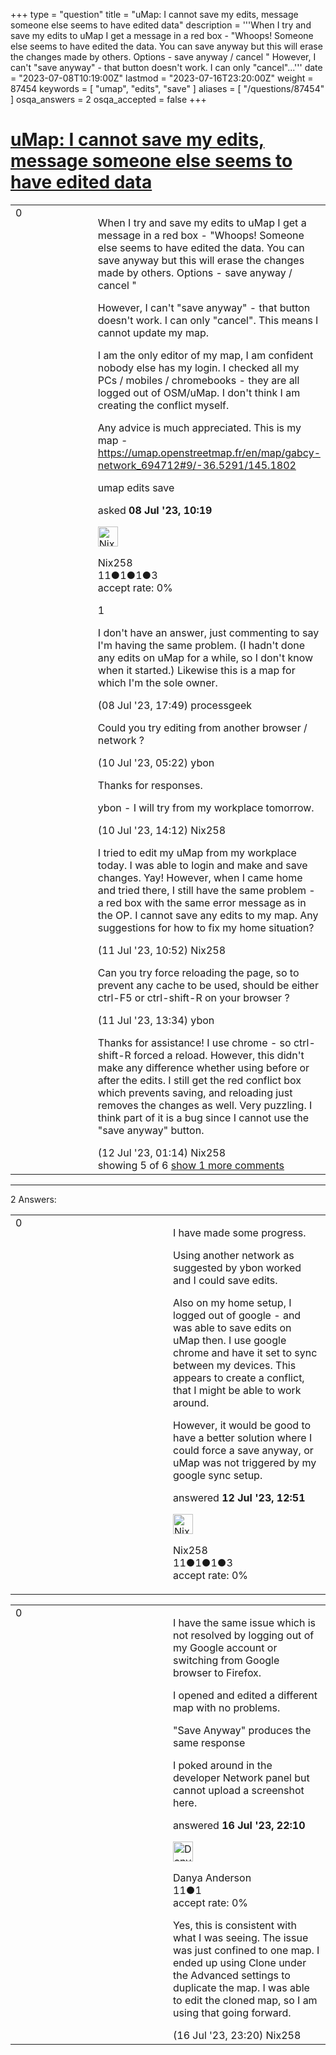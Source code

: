 +++
type = "question"
title = "uMap: I cannot save my edits, message someone else seems to have edited data"
description = '''When I try and save my edits to uMap I get a message in a red box - &quot;Whoops! Someone else seems to have edited the data. You can save anyway but this will erase the changes made by others. Options - save anyway / cancel &quot; However, I can&#x27;t &quot;save anyway&quot; - that button doesn&#x27;t work. I can only &quot;cancel&quot;...'''
date = "2023-07-08T10:19:00Z"
lastmod = "2023-07-16T23:20:00Z"
weight = 87454
keywords = [ "umap", "edits", "save" ]
aliases = [ "/questions/87454" ]
osqa_answers = 2
osqa_accepted = false
+++

<div class="headNormal">

# [uMap: I cannot save my edits, message someone else seems to have edited data](/questions/87454/umap-i-cannot-save-my-edits-message-someone-else-seems-to-have-edited-data)

</div>

<div id="main-body">

<div id="askform">

<table id="question-table" style="width:100%;">
<colgroup>
<col style="width: 50%" />
<col style="width: 50%" />
</colgroup>
<tbody>
<tr>
<td style="width: 30px; vertical-align: top"><div class="vote-buttons">
<span id="post-87454-upvote" class="ajax-command post-vote up" rel="nofollow" title="I like this post (click again to cancel)"> </span>
<div id="post-87454-score" class="post-score" title="current number of votes">
0
</div>
<span id="post-87454-downvote" class="ajax-command post-vote down" rel="nofollow" title="I dont like this post (click again to cancel)"> </span> <span id="favorite-mark" class="ajax-command favorite-mark" rel="nofollow" title="mark/unmark this question as favorite (click again to cancel)"> </span>
<div id="favorite-count" class="favorite-count">
&#10;</div>
</div></td>
<td><div id="item-right">
<div class="question-body">
<p>When I try and save my edits to uMap I get a message in a red box - "Whoops! Someone else seems to have edited the data. You can save anyway but this will erase the changes made by others. Options - save anyway / cancel "</p>
<p>However, I can't "save anyway" - that button doesn't work. I can only "cancel". This means I cannot update my map.</p>
<p>I am the only editor of my map, I am confident nobody else has my login. I checked all my PCs / mobiles / chromebooks - they are all logged out of OSM/uMap. I don't think I am creating the conflict myself.</p>
<p>Any advice is much appreciated. This is my map - <a href="https://umap.openstreetmap.fr/en/map/gabcy-network_694712#9/-36.5291/145.1802">https://umap.openstreetmap.fr/en/map/gabcy-network_694712#9/-36.5291/145.1802</a></p>
</div>
<div id="question-tags" class="tags-container tags">
<span class="post-tag tag-link-umap" rel="tag" title="see questions tagged &#39;umap&#39;">umap</span> <span class="post-tag tag-link-edits" rel="tag" title="see questions tagged &#39;edits&#39;">edits</span> <span class="post-tag tag-link-save" rel="tag" title="see questions tagged &#39;save&#39;">save</span>
</div>
<div id="question-controls" class="post-controls">
&#10;</div>
<div class="post-update-info-container">
<div class="post-update-info post-update-info-user">
<p>asked <strong>08 Jul '23, 10:19</strong></p>
<img src="https://secure.gravatar.com/avatar/6793bcb0d56c62800700494b5bcad8cc?s=32&amp;d=identicon&amp;r=g" class="gravatar" width="32" height="32" alt="Nix258&#39;s gravatar image" />
<p><span>Nix258</span><br />
<span class="score" title="11 reputation points">11</span><span title="1 badges"><span class="badge1">●</span><span class="badgecount">1</span></span><span title="1 badges"><span class="silver">●</span><span class="badgecount">1</span></span><span title="3 badges"><span class="bronze">●</span><span class="badgecount">3</span></span><br />
<span class="accept_rate" title="Rate of the user&#39;s accepted answers">accept rate:</span> <span title="Nix258 has no accepted answers">0%</span></p>
</div>
</div>
<div id="comments-container-87454" class="comments-container">
<span id="87456"></span>
<div id="comment-87456" class="comment">
<div id="post-87456-score" class="comment-score">
1
</div>
<div class="comment-text">
<p>I don't have an answer, just commenting to say I'm having the same problem. (I hadn't done any edits on uMap for a while, so I don't know when it started.) Likewise this is a map for which I'm the sole owner.</p>
</div>
<div id="comment-87456-info" class="comment-info">
<span class="comment-age">(08 Jul '23, 17:49)</span> <span class="comment-user userinfo">processgeek</span>
</div>
</div>
<span id="87463"></span>
<div id="comment-87463" class="comment">
<div id="post-87463-score" class="comment-score">
&#10;</div>
<div class="comment-text">
<p>Could you try editing from another browser / network ?</p>
</div>
<div id="comment-87463-info" class="comment-info">
<span class="comment-age">(10 Jul '23, 05:22)</span> <span class="comment-user userinfo">ybon</span>
</div>
</div>
<span id="87467"></span>
<div id="comment-87467" class="comment">
<div id="post-87467-score" class="comment-score">
&#10;</div>
<div class="comment-text">
<p>Thanks for responses.</p>
<p>ybon - I will try from my workplace tomorrow.</p>
</div>
<div id="comment-87467-info" class="comment-info">
<span class="comment-age">(10 Jul '23, 14:12)</span> <span class="comment-user userinfo">Nix258</span>
</div>
</div>
<span id="87471"></span>
<div id="comment-87471" class="comment">
<div id="post-87471-score" class="comment-score">
&#10;</div>
<div class="comment-text">
<p>I tried to edit my uMap from my workplace today. I was able to login and make and save changes. Yay! However, when I came home and tried there, I still have the same problem - a red box with the same error message as in the OP. I cannot save any edits to my map. Any suggestions for how to fix my home situation?</p>
</div>
<div id="comment-87471-info" class="comment-info">
<span class="comment-age">(11 Jul '23, 10:52)</span> <span class="comment-user userinfo">Nix258</span>
</div>
</div>
<span id="87478"></span>
<div id="comment-87478" class="comment">
<div id="post-87478-score" class="comment-score">
&#10;</div>
<div class="comment-text">
<p>Can you try force reloading the page, so to prevent any cache to be used, should be either ctrl-F5 or ctrl-shift-R on your browser ?</p>
</div>
<div id="comment-87478-info" class="comment-info">
<span class="comment-age">(11 Jul '23, 13:34)</span> <span class="comment-user userinfo">ybon</span>
</div>
</div>
<span id="87484"></span>
<div id="comment-87484" class="comment not_top_scorer">
<div id="post-87484-score" class="comment-score">
&#10;</div>
<div class="comment-text">
<p>Thanks for assistance! I use chrome - so ctrl-shift-R forced a reload. However, this didn't make any difference whether using before or after the edits. I still get the red conflict box which prevents saving, and reloading just removes the changes as well. Very puzzling. I think part of it is a bug since I cannot use the "save anyway" button.</p>
</div>
<div id="comment-87484-info" class="comment-info">
<span class="comment-age">(12 Jul '23, 01:14)</span> <span class="comment-user userinfo">Nix258</span>
</div>
</div>
</div>
<div id="comment-tools-87454" class="comment-tools">
<span class="comments-showing"> showing 5 of 6 </span> <a href="#" class="show-all-comments-link">show 1 more comments</a>
</div>
<div class="clear">
&#10;</div>
<div id="comment-87454-form-container" class="comment-form-container">
&#10;</div>
<div class="clear">
&#10;</div>
</div></td>
</tr>
</tbody>
</table>

------------------------------------------------------------------------

<div class="tabBar">

<span id="sort-top"></span>

<div class="headQuestions">

2 Answers:

</div>

</div>

<span id="87485"></span>

<div id="answer-container-87485" class="answer answered-by-owner">

<table style="width:100%;">
<colgroup>
<col style="width: 50%" />
<col style="width: 50%" />
</colgroup>
<tbody>
<tr>
<td style="width: 30px; vertical-align: top"><div class="vote-buttons">
<span id="post-87485-upvote" class="ajax-command post-vote up" rel="nofollow" title="I like this post (click again to cancel)"> </span>
<div id="post-87485-score" class="post-score" title="current number of votes">
0
</div>
<span id="post-87485-downvote" class="ajax-command post-vote down" rel="nofollow" title="I dont like this post (click again to cancel)"> </span>
</div></td>
<td><div class="item-right">
<div class="answer-body">
<p>I have made some progress.</p>
<p>Using another network as suggested by ybon worked and I could save edits.</p>
<p>Also on my home setup, I logged out of google - and was able to save edits on uMap then. I use google chrome and have it set to sync between my devices. This appears to create a conflict, that I might be able to work around.</p>
<p>However, it would be good to have a better solution where I could force a save anyway, or uMap was not triggered by my google sync setup.</p>
</div>
<div class="answer-controls post-controls">
&#10;</div>
<div class="post-update-info-container">
<div class="post-update-info post-update-info-user">
<p>answered <strong>12 Jul '23, 12:51</strong></p>
<img src="https://secure.gravatar.com/avatar/6793bcb0d56c62800700494b5bcad8cc?s=32&amp;d=identicon&amp;r=g" class="gravatar" width="32" height="32" alt="Nix258&#39;s gravatar image" />
<p><span>Nix258</span><br />
<span class="score" title="11 reputation points">11</span><span title="1 badges"><span class="badge1">●</span><span class="badgecount">1</span></span><span title="1 badges"><span class="silver">●</span><span class="badgecount">1</span></span><span title="3 badges"><span class="bronze">●</span><span class="badgecount">3</span></span><br />
<span class="accept_rate" title="Rate of the user&#39;s accepted answers">accept rate:</span> <span title="Nix258 has no accepted answers">0%</span></p>
</div>
</div>
<div id="comments-container-87485" class="comments-container">
&#10;</div>
<div id="comment-tools-87485" class="comment-tools">
&#10;</div>
<div class="clear">
&#10;</div>
<div id="comment-87485-form-container" class="comment-form-container">
&#10;</div>
<div class="clear">
&#10;</div>
</div></td>
</tr>
</tbody>
</table>

</div>

<span id="87506"></span>

<div id="answer-container-87506" class="answer">

<table style="width:100%;">
<colgroup>
<col style="width: 50%" />
<col style="width: 50%" />
</colgroup>
<tbody>
<tr>
<td style="width: 30px; vertical-align: top"><div class="vote-buttons">
<span id="post-87506-upvote" class="ajax-command post-vote up" rel="nofollow" title="I like this post (click again to cancel)"> </span>
<div id="post-87506-score" class="post-score" title="current number of votes">
0
</div>
<span id="post-87506-downvote" class="ajax-command post-vote down" rel="nofollow" title="I dont like this post (click again to cancel)"> </span>
</div></td>
<td><div class="item-right">
<div class="answer-body">
<p>I have the same issue which is not resolved by logging out of my Google account or switching from Google browser to Firefox.</p>
<p>I opened and edited a different map with no problems.</p>
<p>"Save Anyway" produces the same response</p>
<p>I poked around in the developer Network panel but cannot upload a screenshot here.</p>
</div>
<div class="answer-controls post-controls">
&#10;</div>
<div class="post-update-info-container">
<div class="post-update-info post-update-info-user">
<p>answered <strong>16 Jul '23, 22:10</strong></p>
<img src="https://secure.gravatar.com/avatar/1b390909c6e2a921b9517595e24627da?s=32&amp;d=identicon&amp;r=g" class="gravatar" width="32" height="32" alt="Danya%20Anderson&#39;s gravatar image" />
<p><span>Danya Anderson</span><br />
<span class="score" title="11 reputation points">11</span><span title="1 badges"><span class="bronze">●</span><span class="badgecount">1</span></span><br />
<span class="accept_rate" title="Rate of the user&#39;s accepted answers">accept rate:</span> <span title="Danya Anderson has no accepted answers">0%</span></p>
</div>
</div>
<div id="comments-container-87506" class="comments-container">
<span id="87507"></span>
<div id="comment-87507" class="comment">
<div id="post-87507-score" class="comment-score">
&#10;</div>
<div class="comment-text">
<p>Yes, this is consistent with what I was seeing. The issue was just confined to one map. I ended up using Clone under the Advanced settings to duplicate the map. I was able to edit the cloned map, so I am using that going forward.</p>
</div>
<div id="comment-87507-info" class="comment-info">
<span class="comment-age">(16 Jul '23, 23:20)</span> <span class="comment-user userinfo">Nix258</span>
</div>
</div>
</div>
<div id="comment-tools-87506" class="comment-tools">
&#10;</div>
<div class="clear">
&#10;</div>
<div id="comment-87506-form-container" class="comment-form-container">
&#10;</div>
<div class="clear">
&#10;</div>
</div></td>
</tr>
</tbody>
</table>

</div>

<div class="paginator-container-left">

</div>

</div>

</div>

